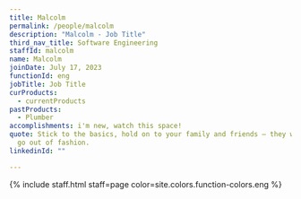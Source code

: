 ```yaml
---
title: Malcolm
permalink: /people/malcolm
description: "Malcolm - Job Title"
third_nav_title: Software Engineering
staffId: malcolm
name: Malcolm
joinDate: July 17, 2023
functionId: eng
jobTitle: Job Title
curProducts:
  - currentProducts
pastProducts:
  - Plumber
accomplishments: i'm new, watch this space!
quote: Stick to the basics, hold on to your family and friends – they will never
  go out of fashion.
linkedinId: ""

---
```


{% include staff.html staff=page color=site.colors.function-colors.eng %}
